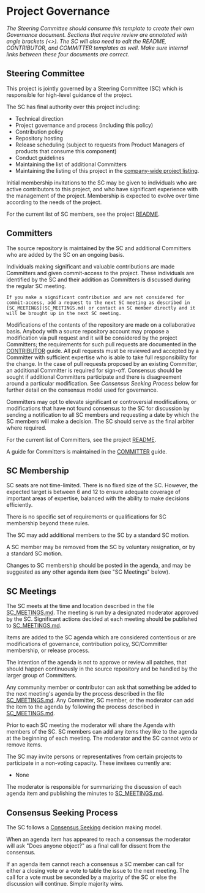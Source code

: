 # <Project Name> Project Governance

*The Steering Committee should consume this template to create their own Governance document. Sections that require review are annotated with angle brackets (<>). The SC will also need to edit the README, CONTRIBUTOR, and COMMITTER templates as well. Make sure internal links between these four documents are correct.* 

## Steering Committee

This project is jointly governed by a Steering Committee (SC) which is responsible for high-level guidance of the project.

The SC has final authority over this project including:

*   Technical direction
*   Project governance and process (including this policy)
*   Contribution policy
*   Repository hosting
*   Release scheduling (subject to requests from Product Managers of products that consume this component)
*   Conduct guidelines
*   Maintaining the list of additional Committers
*   Maintaining the listing of this project in the [company-wide project listing](http://wiki.esecurity.net:8090/display/ENG/Internal+Open+Source#InternalOpenSource-ProjectCatalog).

Initial membership invitations to the SC may be given to individuals who are active contributors to this project, and who have significant experience with the management of the project. Membership is expected to evolve over time according to the needs of the project.

For the current list of SC members, see the project [README](README.md).

## Committers

The source repository is maintained by the SC and additional Committers who are added by the SC on an ongoing basis.

Individuals making significant and valuable contributions are made Committers and given commit-access to the project. These individuals are identified by the SC and their addition as Committers is discussed during the regular SC meeting.

```
If you make a significant contribution and are not considered for commit-access, add a request to the next SC meeting as described in [SC_MEETINGS](SC_MEETINGS.md) or contact an SC member directly and it will be brought up in the next SC meeting.
```

Modifications of the contents of the repository are made on a collaborative basis. Anybody with a source repository account may propose a modification via pull request and it will be considered by the project Committers; the requirements for such pull requests are documented in the [CONTRIBUTOR](CONTRIBUTOR.md) guide. All pull requests must be reviewed and accepted by a Committer with sufficient expertise who is able to take full responsibility for the change. In the case of pull requests proposed by an existing Committer, an additional Committer is required for sign-off. Consensus should be sought if additional Committers participate and there is disagreement around a particular modification. See _Consensus Seeking Process_ below for further detail on the consensus model used for governance.

Committers may opt to elevate significant or controversial modifications, or modifications that have not found consensus to the SC for discussion by sending a notification to all SC members and requesting a date by which the SC members will make a decision. The SC should serve as the final arbiter where required.

For the current list of Committers, see the project [README](README.md).

A guide for Committers is maintained in the [COMMITTER](COMMITTER.md) guide.

## SC Membership

SC seats are not time-limited. There is no fixed size of the SC. However, the expected target is between 6 and 12 to ensure adequate coverage of important areas of expertise, balanced with the ability to make decisions efficiently.

There is no specific set of requirements or qualifications for SC membership beyond these rules.

The SC may add additional members to the SC by a standard SC motion.

A SC member may be removed from the SC by voluntary resignation, or by a standard SC motion.

Changes to SC membership should be posted in the agenda, and may be suggested as any other agenda item (see "SC Meetings" below).

## SC Meetings

The SC meets at the time and location described in the file [SC_MEETINGS.md](SC_MEETINGS.md). The meeting is run by a designated moderator approved by the SC. Significant actions decided at each meeting should be published to [SC_MEETINGS.md](SC_MEETINGS.md).

Items are added to the SC agenda which are considered contentious or are modifications of governance, contribution policy, SC/Committer membership, or release process.

The intention of the agenda is not to approve or review all patches, that should happen continuously in the source repository and be handled by the larger group of Committers.

Any community member or contributor can ask that something be added to the next meeting's agenda by the process described in the file [SC_MEETINGS.md](SC_MEETINGS.md). Any Committer, SC member, or the moderator can add the item to the agenda by following the process described in [SC_MEETINGS.md](SC_MEETINGS.md).

Prior to each SC meeting the moderator will share the Agenda with members of the SC. SC members can add any items they like to the agenda at the beginning of each meeting. The moderator and the SC cannot veto or remove items.

The SC may invite persons or representatives from certain projects to participate in a non-voting capacity. These invitees currently are:

*   None

The moderator is responsible for summarizing the discussion of each agenda item and publishing the minutes to [SC_MEETINGS.md](SC_MEETINGS.md).

## Consensus Seeking Process

The SC follows a [Consensus Seeking](http://en.wikipedia.org/wiki/Consensus-seeking_decision-making) decision making model.

When an agenda item has appeared to reach a consensus the moderator will ask "Does anyone object?" as a final call for dissent from the consensus.

If an agenda item cannot reach a consensus a SC member can call for either a closing vote or a vote to table the issue to the next meeting. The call for a vote must be seconded by a majority of the SC or else the discussion will continue. Simple majority wins.